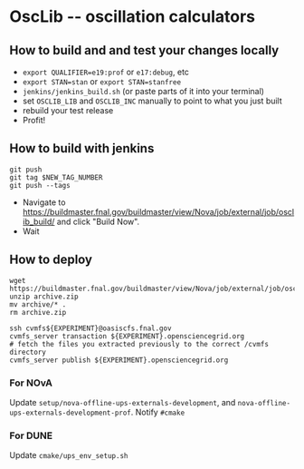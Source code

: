 # OscLib -- oscillation calculators

## How to build and and test your changes locally

- `export QUALIFIER=e19:prof` or `e17:debug`, etc
- `export STAN=stan` or `export STAN=stanfree`
- `jenkins/jenkins_build.sh` (or paste parts of it into your terminal)
- set `OSCLIB_LIB` and `OSCLIB_INC` manually to point to what you just built
- rebuild your test release
- Profit!

## How to build with jenkins

```
git push
git tag $NEW_TAG_NUMBER
git push --tags
```

- Navigate to https://buildmaster.fnal.gov/buildmaster/view/Nova/job/external/job/osclib_build/ and click "Build Now".
- Wait

## How to deploy

```
wget https://buildmaster.fnal.gov/buildmaster/view/Nova/job/external/job/osclib_collect/lastSuccessfulBuild/artifact/*zip*/archive.zip
unzip archive.zip
mv archive/* .
rm archive.zip

ssh cvmfs${EXPERIMENT}@oasiscfs.fnal.gov
cvmfs_server transaction ${EXPERIMENT}.opensciencegrid.org
# fetch the files you extracted previously to the correct /cvmfs directory
cvmfs_server publish ${EXPERIMENT}.opensciencegrid.org
```

### For NOvA

Update `setup/nova-offline-ups-externals-development`, and `nova-offline-ups-externals-development-prof`. Notify `#cmake`

### For DUNE

Update `cmake/ups_env_setup.sh`
